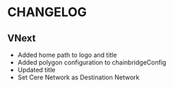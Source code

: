 # CHANGELOG

## VNext

- Added home path to logo and title
- Added polygon configuration to chainbridgeConfig
- Updated title
- Set Cere Network as Destination Network
